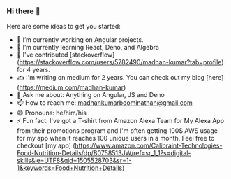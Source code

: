 ### Hi there 👋

Here are some ideas to get you started:

- 🔭 I’m currently working on Angular projects.
- 🌱 I’m currently learning React, Deno, and Algebra 
- 👯 I've contributed [stackoverflow] (https://stackoverflow.com/users/5782490/madhan-kumar?tab=profile) for 4 years.
- ✍️ I'm writing on medium for 2 years. You can check out my blog [here] (https://medium.com/madhan-kumar)
- 💬 Ask me about: Anything on Angular, JS and Deno
- 📫 How to reach me: madhankumarboominathan@gmail.com
- 😄 Pronouns: he/him/his
- ⚡ Fun fact: I've got a T-shirt from Amazon Alexa Team for My Alexa App from their promotions program and I'm often getting 100$ AWS usage for my app when it reaches 100 unique users in a month. Feel free to checkout [my app] 
 (https://www.amazon.com/Calibraint-Technologies-Food-Nutrition-Details/dp/B0758513JW/ref=sr_1_1?s=digital-skills&ie=UTF8&qid=1505528703&sr=1-1&keywords=Food+Nutrition+Details)
